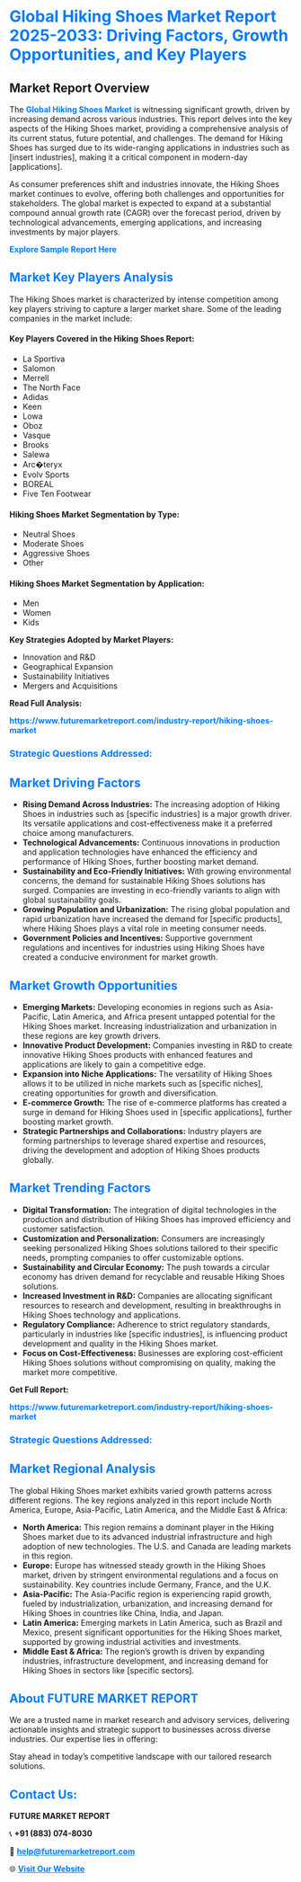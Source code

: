 <h1 style="color: #007BFF;">Global Hiking Shoes Market Report 2025-2033: Driving Factors, Growth Opportunities, and Key Players</h1>

<section id="overview">
<h2>Market Report Overview</h2>
<p>The <a href="https://www.futuremarketreport.com/industry-report/hiking-shoes-market" style="color: #007BFF; text-decoration: none;"><strong>Global Hiking Shoes Market</strong></a> is witnessing significant growth, driven by increasing demand across various industries. This report delves into the key aspects of the Hiking Shoes market, providing a comprehensive analysis of its current status, future potential, and challenges. The demand for Hiking Shoes has surged due to its wide-ranging applications in industries such as [insert industries], making it a critical component in modern-day [applications].</p>
<p>As consumer preferences shift and industries innovate, the Hiking Shoes market continues to evolve, offering both challenges and opportunities for stakeholders. The global market is expected to expand at a substantial compound annual growth rate (CAGR) over the forecast period, driven by technological advancements, emerging applications, and increasing investments by major players.</p>
</section>

<section id="overview">
<p><a href="https://www.futuremarketreport.com/request-sample/reportId=44018" style="color: #007BFF; text-decoration: none;"><strong>Explore Sample Report Here</strong></a></p>
</section>

<section id="key-players">
<h2 style="color: #007BFF;">Market Key Players Analysis</h2>
<p>The Hiking Shoes market is characterized by intense competition among key players striving to capture a larger market share. Some of the leading companies in the market include:</p>
<h4>Key Players Covered in the Hiking Shoes Report:</h4>
<ul><li>La Sportiva</li><li>Salomon</li><li>Merrell</li><li>The North Face</li><li>Adidas</li><li>Keen</li><li>Lowa</li><li>Oboz</li><li>Vasque</li><li>Brooks</li><li>Salewa</li><li>Arc�teryx</li><li>Evolv Sports</li><li>BOREAL</li><li>Five Ten Footwear</li></ul>
<h4>Hiking Shoes Market Segmentation by Type:</h4>
<ul><li>Neutral Shoes</li><li>Moderate Shoes</li><li>Aggressive Shoes</li><li>Other</li></ul>

<h4>Hiking Shoes Market Segmentation by Application:</h4>
<ul><li>Men</li><li>Women</li><li>Kids</li></ul>
<p><strong>Key Strategies Adopted by Market Players:</strong></p>
<ul>
<li>Innovation and R&D</li>
<li>Geographical Expansion</li>
<li>Sustainability Initiatives</li>
<li>Mergers and Acquisitions</li>
</ul>
</section>

<section>
<p><strong>Read Full Analysis: </strong></p><a href="https://www.futuremarketreport.com/industry-report/hiking-shoes-market" style="color: #007BFF; text-decoration: none;"><strong>https://www.futuremarketreport.com/industry-report/hiking-shoes-market</strong></a>
<h3 style="color: #007BFF;">Strategic Questions Addressed:</h3>
</section>

<section id="driving-factors">
<h2 style="color: #007BFF;">Market Driving Factors</h2>
<ul>
<li><strong>Rising Demand Across Industries:</strong> The increasing adoption of Hiking Shoes in industries such as [specific industries] is a major growth driver. Its versatile applications and cost-effectiveness make it a preferred choice among manufacturers.</li>
<li><strong>Technological Advancements:</strong> Continuous innovations in production and application technologies have enhanced the efficiency and performance of Hiking Shoes, further boosting market demand.</li>
<li><strong>Sustainability and Eco-Friendly Initiatives:</strong> With growing environmental concerns, the demand for sustainable Hiking Shoes solutions has surged. Companies are investing in eco-friendly variants to align with global sustainability goals.</li>
<li><strong>Growing Population and Urbanization:</strong> The rising global population and rapid urbanization have increased the demand for [specific products], where Hiking Shoes plays a vital role in meeting consumer needs.</li>
<li><strong>Government Policies and Incentives:</strong> Supportive government regulations and incentives for industries using Hiking Shoes have created a conducive environment for market growth.</li>
</ul>
</section>

<section id="growth-opportunities">
<h2 style="color: #007BFF;">Market Growth Opportunities</h2>
<ul>
<li><strong>Emerging Markets:</strong> Developing economies in regions such as Asia-Pacific, Latin America, and Africa present untapped potential for the Hiking Shoes market. Increasing industrialization and urbanization in these regions are key growth drivers.</li>
<li><strong>Innovative Product Development:</strong> Companies investing in R&D to create innovative Hiking Shoes products with enhanced features and applications are likely to gain a competitive edge.</li>
<li><strong>Expansion into Niche Applications:</strong> The versatility of Hiking Shoes allows it to be utilized in niche markets such as [specific niches], creating opportunities for growth and diversification.</li>
<li><strong>E-commerce Growth:</strong> The rise of e-commerce platforms has created a surge in demand for Hiking Shoes used in [specific applications], further boosting market growth.</li>
<li><strong>Strategic Partnerships and Collaborations:</strong> Industry players are forming partnerships to leverage shared expertise and resources, driving the development and adoption of Hiking Shoes products globally.</li>
</ul>
</section>

<section id="trending-factors">
<h2 style="color: #007BFF;">Market Trending Factors</h2>
<ul>
<li><strong>Digital Transformation:</strong> The integration of digital technologies in the production and distribution of Hiking Shoes has improved efficiency and customer satisfaction.</li>
<li><strong>Customization and Personalization:</strong> Consumers are increasingly seeking personalized Hiking Shoes solutions tailored to their specific needs, prompting companies to offer customizable options.</li>
<li><strong>Sustainability and Circular Economy:</strong> The push towards a circular economy has driven demand for recyclable and reusable Hiking Shoes solutions.</li>
<li><strong>Increased Investment in R&D:</strong> Companies are allocating significant resources to research and development, resulting in breakthroughs in Hiking Shoes technology and applications.</li>
<li><strong>Regulatory Compliance:</strong> Adherence to strict regulatory standards, particularly in industries like [specific industries], is influencing product development and quality in the Hiking Shoes market.</li>
<li><strong>Focus on Cost-Effectiveness:</strong> Businesses are exploring cost-efficient Hiking Shoes solutions without compromising on quality, making the market more competitive.</li>
</ul>
</section>

<section>
<p><strong>Get Full Report: </strong></p><a href="https://www.futuremarketreport.com/industry-report/hiking-shoes-market" style="color: #007BFF; text-decoration: none;"><strong>https://www.futuremarketreport.com/industry-report/hiking-shoes-market</strong></a>
<h3 style="color: #007BFF;">Strategic Questions Addressed:</h3>
</section>


<section id="regional-analysis">
<h2 style="color: #007BFF;">Market Regional Analysis</h2>
<p>The global Hiking Shoes market exhibits varied growth patterns across different regions. The key regions analyzed in this report include North America, Europe, Asia-Pacific, Latin America, and the Middle East & Africa:</p>
<ul>
<li><strong>North America:</strong> This region remains a dominant player in the Hiking Shoes market due to its advanced industrial infrastructure and high adoption of new technologies. The U.S. and Canada are leading markets in this region.</li>
<li><strong>Europe:</strong> Europe has witnessed steady growth in the Hiking Shoes market, driven by stringent environmental regulations and a focus on sustainability. Key countries include Germany, France, and the U.K.</li>
<li><strong>Asia-Pacific:</strong> The Asia-Pacific region is experiencing rapid growth, fueled by industrialization, urbanization, and increasing demand for Hiking Shoes in countries like China, India, and Japan.</li>
<li><strong>Latin America:</strong> Emerging markets in Latin America, such as Brazil and Mexico, present significant opportunities for the Hiking Shoes market, supported by growing industrial activities and investments.</li>
<li><strong>Middle East & Africa:</strong> The region’s growth is driven by expanding industries, infrastructure development, and increasing demand for Hiking Shoes in sectors like [specific sectors].</li>
</ul>
</section>

<footer>
<h2 style="color: #007BFF;">About FUTURE MARKET REPORT</h2>
<p>We are a trusted name in market research and advisory services, delivering actionable insights and strategic support to businesses across diverse industries. Our expertise lies in offering:</p>

<p>Stay ahead in today’s competitive landscape with our tailored research solutions.</p>

<h2 style="color: #007BFF;">Contact Us:</h2>
<p><strong>FUTURE MARKET REPORT</strong></p>
<p>📞 <strong>+91 (883) 074-8030</strong></p>
<p>📧 <strong><a href="mailto:help@futuremarketreport.com" style="color: #007BFF;">help@futuremarketreport.com</a></strong></p>
<p>🌐 <strong><a href="https://www.futuremarketreport.com/" style="color: #007BFF;">Visit Our Website</a></strong></p>
</footer>